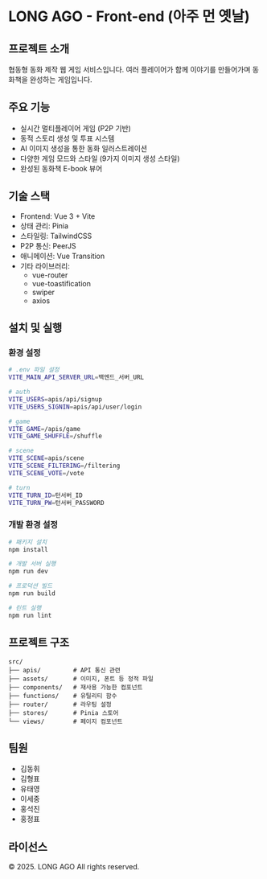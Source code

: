 # LONG AGO - Front-end (아주 먼 옛날)

## 프로젝트 소개
협동형 동화 제작 웹 게임 서비스입니다. 여러 플레이어가 함께 이야기를 만들어가며 동화책을 완성하는 게임입니다.

## 주요 기능
- 실시간 멀티플레이어 게임 (P2P 기반)
- 동적 스토리 생성 및 투표 시스템
- AI 이미지 생성을 통한 동화 일러스트레이션
- 다양한 게임 모드와 스타일 (9가지 이미지 생성 스타일)
- 완성된 동화책 E-book 뷰어

## 기술 스택
- Frontend: Vue 3 + Vite
- 상태 관리: Pinia
- 스타일링: TailwindCSS
- P2P 통신: PeerJS
- 애니메이션: Vue Transition
- 기타 라이브러리:
  - vue-router
  - vue-toastification
  - swiper
  - axios

## 설치 및 실행

### 환경 설정
```sh
# .env 파일 설정
VITE_MAIN_API_SERVER_URL=백엔드_서버_URL

# auth
VITE_USERS=apis/api/signup
VITE_USERS_SIGNIN=apis/api/user/login

# game
VITE_GAME=/apis/game
VITE_GAME_SHUFFLE=/shuffle

# scene
VITE_SCENE=apis/scene
VITE_SCENE_FILTERING=/filtering
VITE_SCENE_VOTE=/vote

# turn
VITE_TURN_ID=턴서버_ID
VITE_TURN_PW=턴서버_PASSWORD
```

### 개발 환경 설정
```sh
# 패키지 설치
npm install

# 개발 서버 실행
npm run dev

# 프로덕션 빌드
npm run build

# 린트 실행
npm run lint
```

## 프로젝트 구조
```
src/
├── apis/         # API 통신 관련 
├── assets/       # 이미지, 폰트 등 정적 파일
├── components/   # 재사용 가능한 컴포넌트
├── functions/    # 유틸리티 함수
├── router/       # 라우팅 설정
├── stores/       # Pinia 스토어
└── views/        # 페이지 컴포넌트
```

## 팀원
- 김동휘
- 김형표
- 유태영
- 이세중
- 홍석진
- 홍정표

## 라이선스
© 2025. LONG AGO All rights reserved.

